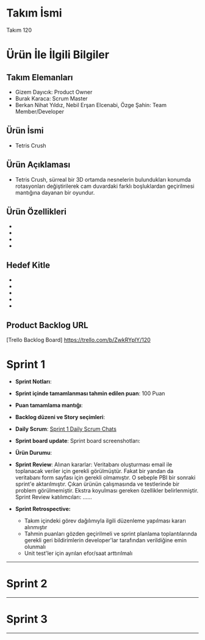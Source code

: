 # **Takım İsmi**

Takım 120

# Ürün İle İlgili Bilgiler

## Takım Elemanları

- Gizem Dayıcık: Product Owner
- Burak Karaca: Scrum Master
- Berkan Nihat Yıldız, Nebil Erşan Elcenabi, Özge Şahin: Team Member/Developer

## Ürün İsmi

- Tetris Crush

## Ürün Açıklaması

- Tetris Crush, sürreal bir 3D ortamda nesnelerin bulundukları konumda rotasyonları değiştirilerek cam duvardaki farklı boşluklardan geçirilmesi mantığına dayanan bir oyundur.

## Ürün Özellikleri

- 
- 
- 
- 

## Hedef Kitle

- 
- 
- 
- 
- 

## Product Backlog URL

[Trello Backlog Board] https://trello.com/b/ZwkRYplY/120


# Sprint 1

- **Sprint Notları**: 

- **Sprint içinde tamamlanması tahmin edilen puan**: 100 Puan

- **Puan tamamlama mantığı**:

- **Backlog düzeni ve Story seçimleri**:

- **Daily Scrum**: [Sprint 1 Daily Scrum Chats](https://github.com/OyunveUygulamaAkademisi/BootcampScrumTemplate/blob/main/ProjectManagement/Sprint1Documents/DailyScrumMeetingNotesSprint1.docx?raw=true)

- **Sprint board update**: Sprint board screenshotları: 

- **Ürün Durumu**:

- **Sprint Review**: 
Alınan kararlar: Veritabanı oluşturması email ile toplanacak veriler için gerekli görülmüştür. Fakat bir yandan da veritabanı form sayfası için gerekli olmamıştır. O sebeple PBI bir sonraki sprint'e aktarılmıştır. Çıkan ürünün çalışmasında ve testlerinde bir problem görülmemiştir. Ekstra koyulması gereken özellikler belirlenmiştir. Sprint Review katılımcıları: ......

- **Sprint Retrospective:**
  - Takım içindeki görev dağılımıyla ilgili düzenleme yapılması kararı alınmıştır
  - Tahmin puanları gözden geçirilmeli ve sprint planlama toplantılarında gerekli geri bildirimlerin developer'lar tarafından verildiğine emin olunmalı
  - Unit test'ler için ayrılan efor/saat arttırılmalı 


---

# Sprint 2


---

# Sprint 3

---
